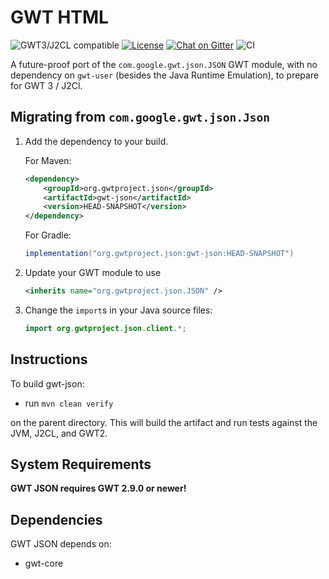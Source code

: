 # GWT HTML

![GWT3/J2CL compatible](https://img.shields.io/badge/GWT3/J2CL-compatible-brightgreen.svg)  [![License](https://img.shields.io/:license-apache-blue.svg)](http://www.apache.org/licenses/LICENSE-2.0.html) [![Chat on Gitter](https://badges.gitter.im/hal/elemento.svg)](https://gitter.im/gwtproject/gwt-modules) ![CI](https://github.com/gwtproject/gwt-json/workflows/CI/badge.svg)

A future-proof port of the `com.google.gwt.json.JSON` GWT module, with no dependency on `gwt-user` (besides the Java Runtime Emulation), to prepare for GWT 3 / J2Cl.

##  Migrating from `com.google.gwt.json.Json`

1. Add the dependency to your build.

   For Maven:

   ```xml
   <dependency>
       <groupId>org.gwtproject.json</groupId>
       <artifactId>gwt-json</artifactId>
       <version>HEAD-SNAPSHOT</version>
   </dependency>
   ```

   For Gradle:

   ```gradle
   implementation("org.gwtproject.json:gwt-json:HEAD-SNAPSHOT")
   ```

2. Update your GWT module to use

   ```xml
   <inherits name="org.gwtproject.json.JSON" />
   ```

3. Change the `import`s in your Java source files:

   ```java
   import org.gwtproject.json.client.*;
   ```

## Instructions

To build gwt-json:

* run `mvn clean verify`

on the parent directory. This will build the artifact and run tests against the JVM, J2CL, and GWT2.

## System Requirements

**GWT JSON requires GWT 2.9.0 or newer!**


## Dependencies

GWT JSON depends on:

* gwt-core

